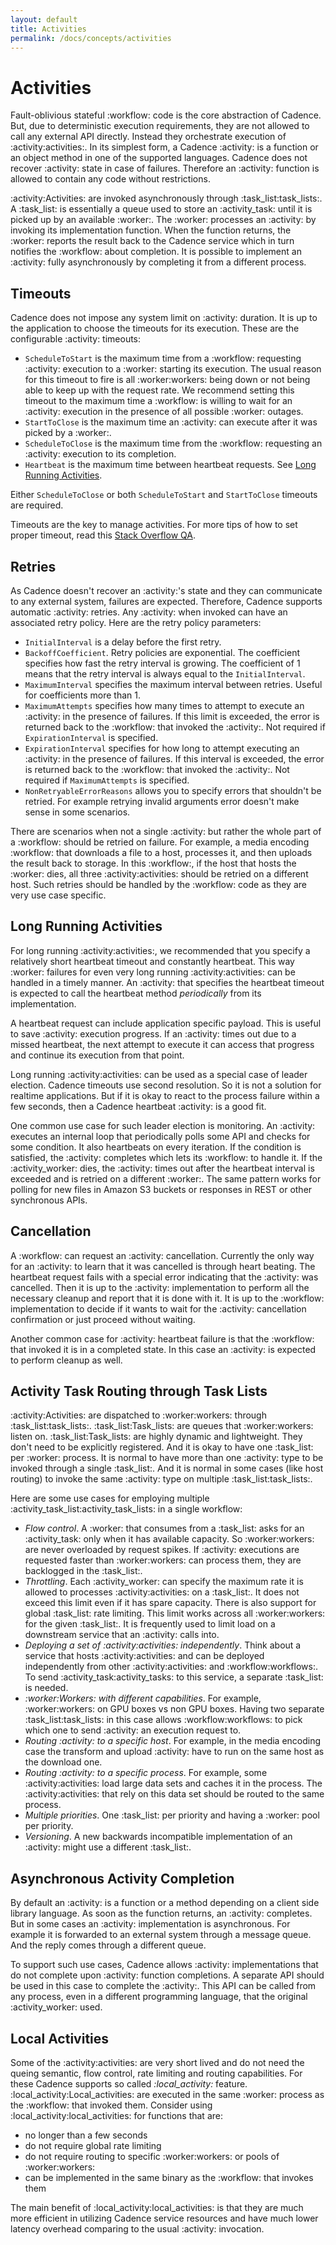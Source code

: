 ```yaml
---
layout: default
title: Activities
permalink: /docs/concepts/activities
---
```


# Activities

Fault-oblivious stateful :workflow: code is the core abstraction of Cadence. But, due to deterministic execution requirements, they are not allowed to call any external API directly.
Instead they orchestrate execution of :activity:activities:. In its simplest form, a Cadence :activity: is a function or an object method in one of the supported languages.
Cadence does not recover :activity: state in case of failures. Therefore an :activity: function is allowed to contain any code without restrictions.

:activity:Activities: are invoked asynchronously through :task_list:task_lists:. A :task_list: is essentially a queue used to store an :activity_task: until it is picked up by an available :worker:. The :worker: processes an :activity: by invoking its implementation function. When the function returns, the :worker: reports the result back to the Cadence service which in turn notifies the :workflow: about completion. It is possible to implement an :activity: fully asynchronously by completing it from a different process.

## Timeouts

Cadence does not impose any system limit on :activity: duration. It is up to the application to choose the timeouts for its execution. These are the configurable :activity: timeouts:

- `ScheduleToStart` is the maximum time from a :workflow: requesting :activity: execution to a :worker: starting its execution. The usual reason for this timeout to fire is all :worker:workers: being down or not being able to keep up with the request rate. We recommend setting this timeout to the maximum time a :workflow: is willing to wait for an :activity: execution in the presence of all possible :worker: outages.
- `StartToClose` is the maximum time an :activity: can execute after it was picked by a :worker:.
- `ScheduleToClose` is the maximum time from the :workflow: requesting an :activity: execution to its completion.
- `Heartbeat` is the maximum time between heartbeat requests. See [Long Running Activities](#long-running-activities).

Either `ScheduleToClose` or both `ScheduleToStart` and `StartToClose` timeouts are required.

Timeouts are the key to manage activities. For more tips of how to set proper timeout, read this [Stack Overflow QA](https://stackoverflow.com/questions/65139178/how-to-set-proper-timeout-values-for-cadence-activitieslocal-and-regular-activi/65139179#65139179).

## Retries

As Cadence doesn't recover an :activity:'s state and they can communicate to any external system, failures are expected. Therefore, Cadence supports automatic :activity: retries. Any :activity: when invoked can have an associated retry policy. Here are the retry policy parameters:

- `InitialInterval` is a delay before the first retry.
- `BackoffCoefficient`. Retry policies are exponential. The coefficient specifies how fast the retry interval is growing. The coefficient of 1 means that the retry interval is always equal to the `InitialInterval`.
- `MaximumInterval` specifies the maximum interval between retries. Useful for coefficients more than 1.
- `MaximumAttempts` specifies how many times to attempt to execute an :activity: in the presence of failures. If this limit is exceeded, the error is returned back to the :workflow: that invoked the :activity:. Not required if `ExpirationInterval` is specified.
- `ExpirationInterval` specifies for how long to attempt executing an :activity: in the presence of failures. If this interval is exceeded, the error is returned back to the :workflow: that invoked the :activity:. Not required if `MaximumAttempts` is specified.
- `NonRetryableErrorReasons` allows you to specify errors that shouldn't be retried. For example retrying invalid arguments error doesn't make sense in some scenarios.

There are scenarios when not a single :activity: but rather the whole part of a :workflow: should be retried on failure. For example, a media encoding :workflow: that downloads a file to a host, processes it, and then uploads the result back to storage. In this :workflow:, if the host that hosts the :worker: dies, all three :activity:activities: should be retried on a different host. Such retries should be handled by the :workflow: code as they are very use case specific.

## Long Running Activities

For long running :activity:activities:, we recommended that you specify a relatively short heartbeat timeout and constantly heartbeat. This way :worker: failures for even very long running :activity:activities: can be handled in a timely manner. An :activity: that specifies the heartbeat timeout is expected to call the heartbeat method _periodically_ from its implementation.

A heartbeat request can include application specific payload. This is useful to save :activity: execution progress. If an :activity: times out due to a missed heartbeat, the next attempt to execute it can access that progress and continue its execution from that point.

Long running :activity:activities: can be used as a special case of leader election. Cadence timeouts use second resolution. So it is not a solution for realtime applications. But if it is okay to react to the process failure within a few seconds, then a Cadence heartbeat :activity: is a good fit.

One common use case for such leader election is monitoring. An :activity: executes an internal loop that periodically polls some API and checks for some condition. It also heartbeats on every iteration. If the condition is satisfied, the :activity: completes which lets its :workflow: to handle it. If the :activity_worker: dies, the :activity: times out after the heartbeat interval is exceeded and is retried on a different :worker:. The same pattern works for polling for new files in Amazon S3 buckets or responses in REST or other synchronous APIs.

## Cancellation

A :workflow: can request an :activity: cancellation. Currently the only way for an :activity: to learn that it was cancelled is through heart beating. The heartbeat request fails with a special error indicating that the :activity: was cancelled. Then it is up to the :activity: implementation to perform all the necessary cleanup and report that it is done with it. It is up to the :workflow: implementation to decide if it wants to wait for the :activity: cancellation confirmation or just proceed without waiting.

Another common case for :activity: heartbeat failure is that the :workflow: that invoked it is in a completed state. In this case an :activity: is expected to perform cleanup as well.

## Activity Task Routing through Task Lists

:activity:Activities: are dispatched to :worker:workers: through :task_list:task_lists:. :task_list:Task_lists: are queues that :worker:workers: listen on. :task_list:Task_lists: are highly dynamic and lightweight. They don't need to be explicitly registered. And it is okay to have one :task_list: per :worker: process. It is normal to have more than one :activity: type to be invoked through a single :task_list:. And it is normal in some cases (like host routing) to invoke the same :activity: type on multiple :task_list:task_lists:.

Here are some use cases for employing multiple :activity_task_list:activity_task_lists: in a single workflow:

- _Flow control_. A :worker: that consumes from a :task_list: asks for an :activity_task: only when it has available capacity. So :worker:workers: are never overloaded by request spikes. If :activity: executions are requested faster than :worker:workers: can process them, they are backlogged in the :task_list:.
- _Throttling_. Each :activity_worker: can specify the maximum rate it is allowed to processes :activity:activities: on a :task_list:. It does not exceed this limit even if it has spare capacity. There is also support for global :task_list: rate limiting. This limit works across all :worker:workers: for the given :task_list:. It is frequently used to limit load on a downstream service that an :activity: calls into.
- _Deploying a set of :activity:activities: independently_. Think about a service that hosts :activity:activities: and can be deployed independently from other :activity:activities: and :workflow:workflows:. To send :activity_task:activity_tasks: to this service, a separate :task_list: is needed.
- _:worker:Workers: with different capabilities_. For example, :worker:workers: on GPU boxes vs non GPU boxes. Having two separate :task_list:task_lists: in this case allows :workflow:workflows: to pick which one to send :activity: an execution request to.
- _Routing :activity: to a specific host_. For example, in the media encoding case the transform and upload :activity: have to run on the same host as the download one.
- _Routing :activity: to a specific process_. For example, some :activity:activities: load large data sets and caches it in the process. The :activity:activities: that rely on this data set should be routed to the same process.
- _Multiple priorities_. One :task_list: per priority and having a :worker: pool per priority.
- _Versioning_. A new backwards incompatible implementation of an :activity: might use a different :task_list:.

## Asynchronous Activity Completion

By default an :activity: is a function or a method depending on a client side library language. As soon as the function returns, an :activity: completes. But in some cases an :activity: implementation is asynchronous. For example it is forwarded to an external system through a message queue. And the reply comes through a different queue.

To support such use cases, Cadence allows :activity: implementations that do not complete upon :activity: function completions. A separate API should be used in this case to complete the :activity:. This API can be called from any process, even in a different programming language, that the original :activity_worker: used.

## Local Activities

Some of the :activity:activities: are very short lived and do not need the queing semantic, flow control, rate limiting and routing capabilities. For these Cadence supports so called _:local_activity:_ feature. :local_activity:Local_activities: are executed in the same :worker: process as the :workflow: that invoked them. Consider using :local_activity:local_activities: for functions that are:

* no longer than a few seconds
* do not require global rate limiting
* do not require routing to specific :worker:workers: or pools of :worker:workers:
* can be implemented in the same binary as the :workflow: that invokes them

The main benefit of :local_activity:local_activities: is that they are much more efficient in utilizing Cadence service resources and have much lower latency overhead comparing to the usual :activity: invocation.
